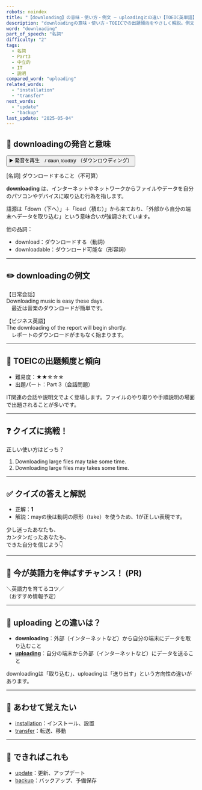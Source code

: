 ```yaml
---
robots: noindex
title: "【downloading】の意味・使い方・例文 ― uploadingとの違い【TOEIC英単語】"
description: "downloadingの意味・使い方・TOEICでの出題傾向をやさしく解説。例文・クイズ付きでuploadingとの違いもわかりやすく学べます。"
word: "downloading"
part_of_speech: "名詞"
difficulty: "2"
tags:
  - 名詞
  - Part3
  - 中立的
  - IT
  - 説明
compared_word: "uploading"
related_words:
  - "installation"
  - "transfer"
next_words:
  - "update"
  - "backup"
last_update: "2025-05-04"
---
```


## 🔰 downloadingの発音と意味

<button class="play-audio" onclick="playTTS('downloading')">
  <span class="play-audio-main">
    ▶️ 発音を再生　/ˈdaʊnˌloʊdɪŋ/
  </span>
  <span class="play-audio-sub">
    （ダウンロウディング）
  </span>
</button>

[名詞] ダウンロードすること（不可算）

**downloading** は、インターネットやネットワークからファイルやデータを自分のパソコンやデバイスに取り込む行為を指します。

語源は「down（下へ）」＋「load（積む）」から来ており、「外部から自分の端末へデータを取り込む」という意味合いが強調されています。

他の品詞：  
- download：ダウンロードする（動詞）
- downloadable：ダウンロード可能な（形容詞）

---

## ✏️ downloadingの例文

【日常会話】  
Downloading music is easy these days.  
　最近は音楽のダウンロードが簡単です。

【ビジネス英語】  
The downloading of the report will begin shortly.  
　レポートのダウンロードがまもなく始まります。

---

## 🎯 TOEICの出題頻度と傾向

- 難易度：★★☆☆☆
- 出題パート：Part 3（会話問題）

IT関連の会話や説明文でよく登場します。ファイルのやり取りや手順説明の場面で出題されることが多いです。

---

## ❓ クイズに挑戦！

正しい使い方はどっち？

1. Downloading large files may take some time.  
2. Downloading large files may takes some time.

---

## ✅ クイズの答えと解説

- 正解：**1**
- 解説：mayの後は動詞の原形（take）を使うため、1が正しい表現です。

少し迷ったあなたも、  
カンタンだったあなたも、  
できた自分を信じよう👇️

---

## 🚀 今が英語力を伸ばすチャンス！ (PR)

<div class="info-center">
＼英語力を育てるコツ／<br>  
（おすすめ情報予定）
</div>

---

## 🤔  uploading との違いは？

- **downloading**：外部（インターネットなど）から自分の端末にデータを取り込むこと
- **[uploading](/word/uploading/)**：自分の端末から外部（インターネットなど）にデータを送ること

downloadingは「取り込む」、uploadingは「送り出す」という方向性の違いがあります。

---

## 🧩 あわせて覚えたい

- [installation](/word/installation/)：インストール、設置
- [transfer](/word/transfer/)：転送、移動

---

## 📖 できればこれも

- [update](/word/update/)：更新、アップデート
- [backup](/word/backup/)：バックアップ、予備保存

<!-- cvid: aid49_bid04 -->
